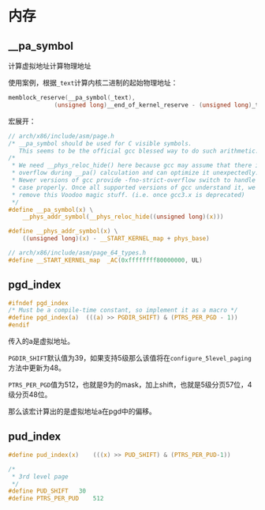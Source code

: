 # 内存

## __pa_symbol
计算虚拟地址计算物理地址

使用案例，根据`_text`计算内核二进制的起始物理地址：
```c
memblock_reserve(__pa_symbol(_text),
			 (unsigned long)__end_of_kernel_reserve - (unsigned long)_text);
```

宏展开：
```c
// arch/x86/include/asm/page.h
/* __pa_symbol should be used for C visible symbols.
   This seems to be the official gcc blessed way to do such arithmetic. */
/*
 * We need __phys_reloc_hide() here because gcc may assume that there is no
 * overflow during __pa() calculation and can optimize it unexpectedly.
 * Newer versions of gcc provide -fno-strict-overflow switch to handle this
 * case properly. Once all supported versions of gcc understand it, we can
 * remove this Voodoo magic stuff. (i.e. once gcc3.x is deprecated)
 */
#define __pa_symbol(x) \
	__phys_addr_symbol(__phys_reloc_hide((unsigned long)(x)))

#define __phys_addr_symbol(x) \
	((unsigned long)(x) - __START_KERNEL_map + phys_base)

// arch/x86/include/asm/page_64_types.h
#define __START_KERNEL_map	_AC(0xffffffff80000000, UL)

```

## pgd_index 

```c
#ifndef pgd_index
/* Must be a compile-time constant, so implement it as a macro */
#define pgd_index(a)  (((a) >> PGDIR_SHIFT) & (PTRS_PER_PGD - 1))
#endif
```

传入的a是虚拟地址。

`PGDIR_SHIFT`默认值为39，如果支持5级那么该值将在`configure_5level_paging`方法中更新为48。

`PTRS_PER_PGD`值为512，也就是9为的mask，加上shift，也就是5级分页57位，4级分页48位。

那么该宏计算出的是虚拟地址a在pgd中的偏移。

## pud_index

```c
#define pud_index(x)	(((x) >> PUD_SHIFT) & (PTRS_PER_PUD-1))
```

```c
/*
 * 3rd level page
 */
#define PUD_SHIFT	30
#define PTRS_PER_PUD	512
```